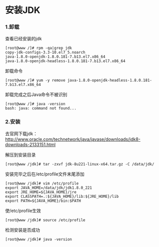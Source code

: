# 安装JDK

### 1.卸载

查看已经安装的jdk

```
[root@www /]# rpm -qa|grep jdk
copy-jdk-configs-3.3-10.el7_5.noarch
java-1.8.0-openjdk-1.8.0.181-7.b13.el7.x86_64
java-1.8.0-openjdk-headless-1.8.0.181-7.b13.el7.x86_64
```

卸载命令

```
[root@www /]# yum -y remove java-1.8.0-openjdk-headless-1.8.0.181-7.b13.el7.x86_64
```

卸载完成之后Java命令不被识别

```
[root@www /]# java -version 
bash: java: command not found...
```

### 2.安装

去官网下载jdk：http://www.oracle.com/technetwork/java/javase/downloads/jdk8-downloads-2133151.html

解压到安装目录

```
[root@www /jdk]# tar -zxvf jdk-8u221-linux-x64.tar.gz -C /data/jdk/
```

安装完毕之后在/etc/profile文件末尾添加

```
[root@www /jdk]# vim /etc/profile
export JAVA_HOME=/data/jdk/jdk1.8.0_221
export JRE_HOME=${JAVA_HOME}/jre
export CLASSPATH=.:${JAVA_HOME}/lib:${JRE_HOME}/lib
export PATH=${JAVA_HOME}/bin:$PATH
```

使/etc/profile生效

```
[root@www /jdk]# source /etc/profile
```

检测安装是否成功

```
[root@www /jdk]# java -version
```

